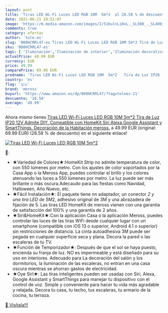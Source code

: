 ```yaml
---
layout: post
title: 'Tiras LED Wi-Fi Luces LED RGB 10M  5m*2  al 28.58 % de descuento'
date: 2021-06-21 19:51:07
image: 'https://m.media-amazon.com/images/I/51bulnLi0xL._SL500_._SL400_.jpg'
comments: true
category: ofertas
author: 'tole.es'
slug: 'B08HCRRL47-es Tiras LED Wi-Fi Luces LED RGB 10M 5m*2 Tira de Luz IP20...'
sku: 'B08HCRRL47-es'
tags: [ 'Iluminación','Iluminación de interior','Iluminación decorativa y para usos específicos de interior','Tiras LED de interior','alexa','meross', ]
actualPrice: 49.99 EUR
currency: EUR
price: 49.99
comparePrice: 69.99 EUR
prodname: 'Tiras LED Wi-Fi Luces LED RGB 10M  5m*2   Tira de Luz IP20  12V  Admite DIY. Compatible con HomeKit Siri  Alexa  Google Assistant y SmartThings. Decoración de la Habitación  meross.'
country: 'es'
flag: '🇪🇸'
brand: 'meross'
buyurl: 'https://www.amazon.es/dp/B08HCRRL47/?tag=tolees-21'
descuento: '28.58'
average: '49.99'
---
```


Ahora mismo tienes [Tiras LED Wi-Fi Luces LED RGB 10M  5m*2   Tira de Luz IP20  12V  Admite DIY. Compatible con HomeKit Siri  Alexa  Google Assistant y SmartThings. Decoración de la Habitación  meross.](https://www.amazon.es/dp/B08HCRRL47/?tag=tolees-21) a 49.99 EUR (original: 69.99 EUR) (28.58 %  de descuento) en el siguiente enlace!

[![Tiras LED Wi-Fi Luces LED RGB 10M  5m*2 ](https://m.media-amazon.com/images/I/51bulnLi0xL._SL500_._SL400_.jpg)](https://www.amazon.es/dp/B08HCRRL47/?tag=tolees-21)

🔎:

- ★Variedad de Colores★:HomeKit Strip no admite temperatura de color, con 550 lúmenes por metro. Con los ajustes de color soportados por la Casa App o la Meross App, puedes controlar el brillo y los colores atenuando las luces a 550 lúmenes por metro. La luz puede ser más brillante o más oscura.Adecaudo para las fiestas como Navidad, Halloween, Año Nuevo, etc.
- ★Fácil Instalación★: El paquete tiene nn adaptador, un conector *2 y una tira LED de 5M*2, adhesivo original de 3M y una abrazadera de fijación de 5. Las tiras LED HomeKit de meross vienen con una garantía de satisfacción del 100% y una garantía de 2 años.
- ★Siri&HomeKit★:Con la aplicación Casa o la aplicación Meross, puedes controlar las luces de las tiras WiFi desde cualquier lugar con un smartphone (compatible con iOS 13 o superior, Android 4.1 o superior) sin restricciones de distancia. La cinta autoadhesiva 3M puede ser pegada en cualquier superficie seca y plana. Decora la pared o las escaleras de tu TV.
- ★Función de Temporizador★: Después de que el sol se haya puesto, encienda su franja de luz. NO es impermeable y está diseñado para su uso en interiores. Adecuado para La decoración del salón y los dormitorios, la iluminación de las escaleras, no entran en una casa oscura mientras se ahorran gastos de electricidad.
- ★Oye SirI★: Las tiras inteligentes pueden ser usadas con Siri, Alexa, Google Assistant y SmartThings para manejar tu dispositivo con el control de voz. Simple y conveniente para hacer tu vida más agradable y relajada. Decora tu casa, tu techo, tus escaleras, tu armario de la cocina, tu terraza.

[🛒 Visítala!!!](https://www.amazon.es/dp/B08HCRRL47/?tag=tolees-21)
